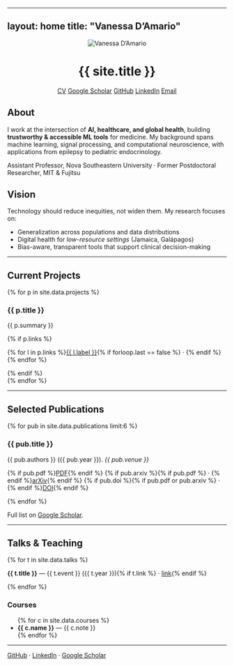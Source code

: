 
---
layout: home
title: "Vanessa D’Amario"
---

<div class="hero" style="text-align:center">
  <img src="{{ site.author.avatar | relative_url }}" alt="Vanessa D’Amario" />
  <h1>{{ site.title }}</h1>
  <div class="links">
    <a href="{{ site.profile_links.cv | relative_url }}" class="button">CV</a>
    <a href="{{ site.profile_links.scholar }}" target="_blank">Google Scholar</a>
    <a href="{{ site.profile_links.github }}" target="_blank">GitHub</a>
    <a href="{{ site.profile_links.linkedin }}" target="_blank">LinkedIn</a>
    <a href="{{ site.profile_links.email }}">Email</a>
  </div>
</div>

<div class="section">
  <h2>About</h2>
  <p>
    I work at the intersection of <strong>AI, healthcare, and global health</strong>, building
    <strong>trustworthy & accessible ML tools</strong> for medicine. My background spans
    machine learning, signal processing, and computational neuroscience, with applications
    from epilepsy to pediatric endocrinology.
  </p>
  <p class="small">
    Assistant Professor, Nova Southeastern University · Former Postdoctoral Researcher, MIT & Fujitsu
  </p>
</div>

<div class="section">
  <h2>Vision</h2>
  <p>
    Technology should reduce inequities, not widen them. My research focuses on:
  </p>
  <ul>
    <li>Generalization across populations and data distributions</li>
    <li>Digital health for <em>low-resource settings</em> (Jamaica, Galápagos)</li>
    <li>Bias-aware, transparent tools that support clinical decision-making</li>
  </ul>
</div>

<hr class="soft"/>

<div class="section">
  <h2>Current Projects</h2>
  {% for p in site.data.projects %}
    <div class="card">
      <h3>{{ p.title }}</h3>
      <p>{{ p.summary }}</p>
      {% if p.links %}
      <p class="small">
        {% for l in p.links %}<a href="{{ l.url }}" target="_blank">{{ l.label }}</a>{% if forloop.last == false %} · {% endif %}{% endfor %}
      </p>
      {% endif %}
    </div>
  {% endfor %}
</div>

<hr class="soft"/>

<div class="section">
  <h2>Selected Publications</h2>
  {% for pub in site.data.publications limit:6 %}
    <div class="card">
      <h3>{{ pub.title }}</h3>
      <p class="small">{{ pub.authors }} ({{ pub.year }}). <em>{{ pub.venue }}</em></p>
      <p class="small">
        {% if pub.pdf %}<a href="{{ pub.pdf }}" target="_blank">PDF</a>{% endif %}
        {% if pub.arxiv %}{% if pub.pdf %} · {% endif %}<a href="{{ pub.arxiv }}" target="_blank">arXiv</a>{% endif %}
        {% if pub.doi %}{% if pub.pdf or pub.arxiv %} · {% endif %}<a href="{{ pub.doi }}" target="_blank">DOI</a>{% endif %}
      </p>
    </div>
  {% endfor %}
  <p class="small">Full list on <a href="{{ site.profile_links.scholar }}" target="_blank">Google Scholar</a>.</p>
</div>

<hr class="soft"/>

<div class="section">
  <h2>Talks & Teaching</h2>
  <div class="card">
    {% for t in site.data.talks %}
      <p><strong>{{ t.title }}</strong> — {{ t.event }} ({{ t.year }}){% if t.link %} · <a href="{{ t.link }}" target="_blank">link</a>{% endif %}</p>
    {% endfor %}
  </div>
  <div class="card">
    <h3>Courses</h3>
    <ul>
      {% for c in site.data.courses %}
        <li><strong>{{ c.name }}</strong> — {{ c.note }}</li>
      {% endfor %}
    </ul>
  </div>
</div>

<hr class="soft"/>

<div class="section footer-links">
  <a href="{{ site.profile_links.github }}" target="_blank">GitHub</a>
  ·
  <a href="{{ site.profile_links.linkedin }}" target="_blank">LinkedIn</a>
  ·
  <a href="{{ site.profile_links.scholar }}" target="_blank">Google Scholar</a>
</div>
